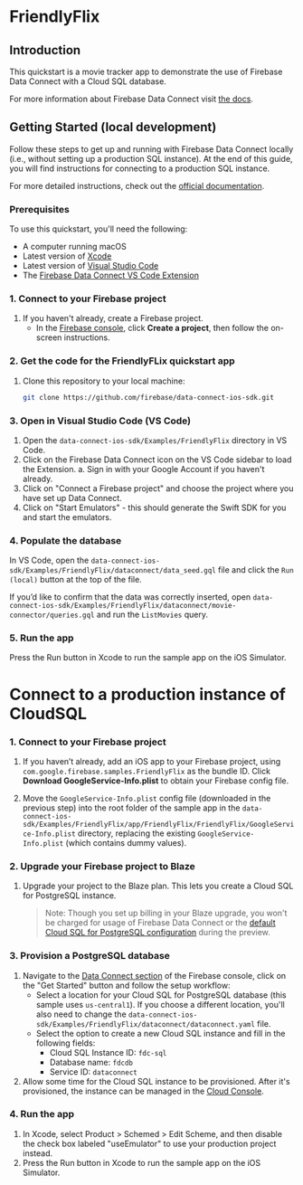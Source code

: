 # FriendlyFlix

## Introduction

This quickstart is a movie tracker app to demonstrate the use of Firebase Data Connect
 with a Cloud SQL database.

For more information about Firebase Data Connect visit [the docs](https://firebase.google.com/docs/data-connect/).


## Getting Started (local development)

Follow these steps to get up and running with Firebase Data Connect locally (i.e., without setting up a production SQL instance). At the end of this guide, you will find instructions for connecting to a production SQL instance.

For more detailed instructions,
check out the [official documentation](https://firebase.google.com/docs/data-connect/quickstart-local).

### Prerequisites

To use this quickstart, you'll need the following:
- A computer running macOS
- Latest version of [Xcode](https://developer.apple.com/xcode/)
- Latest version of [Visual Studio Code](https://code.visualstudio.com/)
- The [Firebase Data Connect VS Code Extension](https://marketplace.visualstudio.com/items?itemName=GoogleCloudTools.firebase-dataconnect-vscode)

### 1. Connect to your Firebase project

1. If you haven't already, create a Firebase project.
    * In the [Firebase console](https://console.firebase.google.com), click
        **Create a project**, then follow the on-screen instructions.


### 2. Get the code for the FriendlyFLix quickstart app

1. Clone this repository to your local machine:
   ```sh
   git clone https://github.com/firebase/data-connect-ios-sdk.git
   ```

### 3. Open in Visual Studio Code (VS Code)

1. Open the `data-connect-ios-sdk/Examples/FriendlyFlix` directory in VS Code.
2. Click on the Firebase Data Connect icon on the VS Code sidebar to load the Extension.
   a. Sign in with your Google Account if you haven't already.
3. Click on "Connect a Firebase project" and choose the project where you have set up Data Connect.
4. Click on "Start Emulators" - this should generate the Swift SDK for you and start the emulators.

### 4. Populate the database
In VS Code, open the `data-connect-ios-sdk/Examples/FriendlyFlix/dataconnect/data_seed.gql` file and click the
 `Run (local)` button at the top of the file.

If you’d like to confirm that the data was correctly inserted,
open `data-connect-ios-sdk/Examples/FriendlyFlix/dataconnect/movie-connector/queries.gql` and run the `ListMovies` query.

### 5. Run the app

Press the Run button in Xcode to run the sample app on the iOS Simulator.

# Connect to a production instance of CloudSQL

### 1. Connect to your Firebase project

1. If you haven’t already, add an iOS app to your Firebase project, using `com.google.firebase.samples.FriendlyFlix` as the bundle ID.
 Click **Download GoogleService-Info.plist** to obtain your Firebase config file.

2. Move the `GoogleService-Info.plist` config file (downloaded in the previous step) into the root folder of the sample app in the
  `data-connect-ios-sdk/Examples/FriendlyFlix/app/FriendlyFlix/FriendlyFlix/GoogleService-Info.plist` directory, replacing the existing `GoogleService-Info.plist` (which contains dummy values).

### 2. Upgrade your Firebase project to Blaze

1. Upgrade your project to the Blaze plan. This lets you create a Cloud SQL
    for PostgreSQL instance.

    > Note: Though you set up billing in your Blaze upgrade, you won't be
    charged for usage of Firebase Data Connect or the
    [default Cloud SQL for PostgreSQL configuration](https://firebase.google.com/docs/data-connect/#pricing) during the preview.

### 3. Provision a PostgreSQL database

1. Navigate to the [Data Connect section](https://console.firebase.google.com/u/0/project/_/dataconnect)
    of the Firebase console, click on the "Get Started" button and follow the setup workflow:
     - Select a location for your Cloud SQL for PostgreSQL database (this sample uses `us-central1`). If you choose a different location, you'll also need to change the `data-connect-ios-sdk/Examples/FriendlyFlix/dataconnect/dataconnect.yaml` file.
     - Select the option to create a new Cloud SQL instance and fill in the following fields:
       - Cloud SQL Instance ID: `fdc-sql`
       - Database name: `fdcdb`       
       - Service ID: `dataconnect`
1. Allow some time for the Cloud SQL instance to be provisioned. After it's provisioned, the instance
   can be managed in the [Cloud Console](https://console.cloud.google.com/sql).


### 4. Run the app

1. In Xcode, select Product > Schemed > Edit Scheme, and then disable the check box labeled "useEmulator" to use your production project instead.
2. Press the Run button in Xcode to run the sample app on the iOS Simulator.
